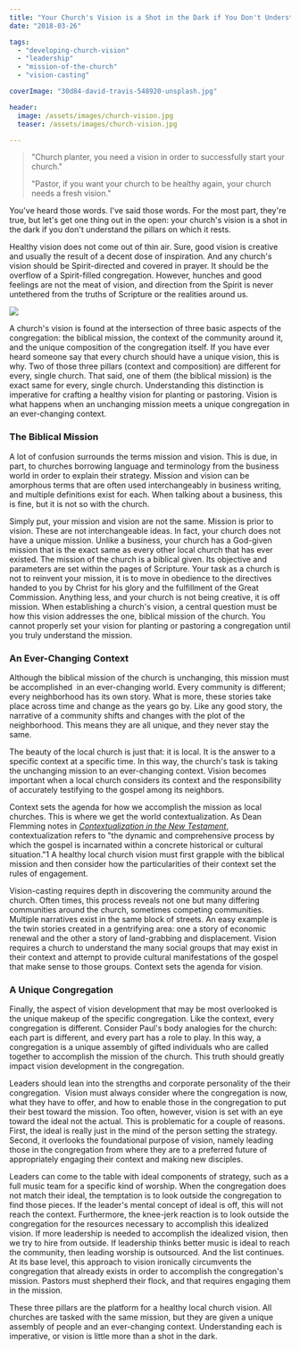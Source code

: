 ```yaml
---
title: "Your Church's Vision is a Shot in the Dark if You Don't Understand Three Things"
date: "2018-03-26"

tags: 
  - "developing-church-vision"
  - "leadership"
  - "mission-of-the-church"
  - "vision-casting"

coverImage: "30d84-david-travis-548920-unsplash.jpg"

header:
  image: /assets/images/church-vision.jpg
  teaser: /assets/images/church-vision.jpg

---
```


> "Church planter, you need a vision in order to successfully start your church."
> 
> "Pastor, if you want your church to be healthy again, your church needs a fresh vision."

You've heard those words. I've said those words. For the most part, they're true, but let's get one thing out in the open: your church's vision is a shot in the dark if you don't understand the pillars on which it rests.

Healthy vision does not come out of thin air. Sure, good vision is creative and usually the result of a decent dose of inspiration. And any church's vision should be Spirit-directed and covered in prayer. It should be the overflow of a Spirit-filled congregation. However, hunches and good feelings are not the meat of vision, and direction from the Spirit is never untethered from the truths of Scripture or the realities around us.

[![](images/1e5bf-vision-venn-e1522097985245.png)](http://blog.keelancook.com/wp-content/uploads/2018/03/Vision-Venn.png)

A church's vision is found at the intersection of three basic aspects of the congregation: the biblical mission, the context of the community around it, and the unique composition of the congregation itself. If you have ever heard someone say that every church should have a unique vision, this is why. Two of those three pillars (context and composition) are different for every, single church. That said, one of them (the biblical mission) is the exact same for every, single church. Understanding this distinction is imperative for crafting a healthy vision for planting or pastoring. Vision is what happens when an unchanging mission meets a unique congregation in an ever-changing context.

### The Biblical Mission

A lot of confusion surrounds the terms mission and vision. This is due, in part, to churches borrowing language and terminology from the business world in order to explain their strategy. Mission and vision can be amorphous terms that are often used interchangeably in business writing, and multiple definitions exist for each. When talking about a business, this is fine, but it is not so with the church.

Simply put, your mission and vision are not the same. Mission is prior to vision. These are not interchangeable ideas. In fact, your church does not have a unique mission. Unlike a business, your church has a God-given mission that is the exact same as every other local church that has ever existed. The mission of the church is a biblical given. Its objective and parameters are set within the pages of Scripture. Your task as a church is not to reinvent your mission, it is to move in obedience to the directives handed to you by Christ for his glory and the fulfillment of the Great Commission. Anything less, and your church is not being creative, it is off mission. When establishing a church's vision, a central question must be how this vision addresses the one, biblical mission of the church. You cannot properly set your vision for planting or pastoring a congregation until you truly understand the mission.

### An Ever-Changing Context

Although the biblical mission of the church is unchanging, this mission must be accomplished  in an ever-changing world. Every community is different; every neighborhood has its own story. What is more, these stories take place across time and change as the years go by. Like any good story, the narrative of a community shifts and changes with the plot of the neighborhood. This means they are all unique, and they never stay the same.

The beauty of the local church is just that: it is local. It is the answer to a specific context at a specific time. In this way, the church's task is taking the unchanging mission to an ever-changing context. Vision becomes important when a local church considers its context and the responsibility of accurately testifying to the gospel among its neighbors.

Context sets the agenda for how we accomplish the mission as local churches. This is where we get the world contextualization. As Dean Flemming notes in _[Contextualization in the New Testament](https://amzn.to/2VyGVsH)_, contextualization refers to "the dynamic and comprehensive process by which the gospel is incarnated within a concrete historical or cultural situation."1 A healthy local church vision must first grapple with the biblical mission and then consider how the particularities of their context set the rules of engagement.

Vision-casting requires depth in discovering the community around the church. Often times, this process reveals not one but many differing communities around the church, sometimes competing communities. Multiple narratives exist in the same block of streets. An easy example is the twin stories created in a gentrifying area: one a story of economic renewal and the other a story of land-grabbing and displacement. Vision requires a church to understand the many social groups that may exist in their context and attempt to provide cultural manifestations of the gospel that make sense to those groups. Context sets the agenda for vision.

### A Unique Congregation

Finally, the aspect of vision development that may be most overlooked is the unique makeup of the specific congregation. Like the context, every congregation is different. Consider Paul's body analogies for the church: each part is different, and every part has a role to play. In this way, a congregation is a unique assembly of gifted individuals who are called together to accomplish the mission of the church. This truth should greatly impact vision development in the congregation.

Leaders should lean into the strengths and corporate personality of the their congregation.  Vision must always consider where the congregation is now, what they have to offer, and how to enable those in the congregation to put their best toward the mission. Too often, however, vision is set with an eye toward the ideal not the actual. This is problematic for a couple of reasons. First, the ideal is really just in the mind of the person setting the strategy. Second, it overlooks the foundational purpose of vision, namely leading those in the congregation from where they are to a preferred future of appropriately engaging their context and making new disciples.

Leaders can come to the table with ideal components of strategy, such as a full music team for a specific kind of worship. When the congregation does not match their ideal, the temptation is to look outside the congregation to find those pieces. If the leader's mental concept of ideal is off, this will not reach the context. Furthermore, the knee-jerk reaction is to look outside the congregation for the resources necessary to accomplish this idealized vision. If more leadership is needed to accomplish the idealized vision, then we try to hire from outside. If leadership thinks better music is ideal to reach the community, then leading worship is outsourced. And the list continues. At its base level, this approach to vision ironically circumvents the congregation that already exists in order to accomplish the congregation's mission. Pastors must shepherd their flock, and that requires engaging them in the mission.

These three pillars are the platform for a healthy local church vision. All churches are tasked with the same mission, but they are given a unique assembly of people and an ever-changing context. Understanding each is imperative, or vision is little more than a shot in the dark.
